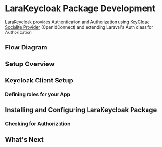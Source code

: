 # LaraKeycloak Package Development

LaraKeycloak provides Authentication and Authorization using [KeyCloak Socialite Provider](https://socialiteproviders.com/Keycloak/) (OpenIdConnect) and extending Laravel's Auth class for Authorization

<!-- It uses the Laravel's [Auth/Guard Interface](https://laravel.com/api/7.x/Illuminate/Contracts/Auth/Guard.html) -->

## Flow Diagram


## Setup Overview

## Keycloak Client Setup
### Defining roles for your App

## Installing and Configuring LaraKeycloak Package

### Checking for Authorization



## What's Next




